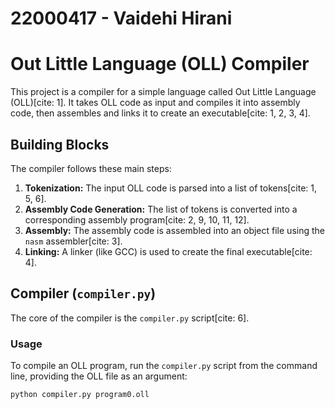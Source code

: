 # 22000417 - Vaidehi Hirani

# Out Little Language (OLL) Compiler

This project is a compiler for a simple language called Out Little Language (OLL)[cite: 1]. It takes OLL code as input and compiles it into assembly code, then assembles and links it to create an executable[cite: 1, 2, 3, 4].

##  Building Blocks

The compiler follows these main steps:

1.  **Tokenization:** The input OLL code is parsed into a list of tokens[cite: 1, 5, 6].
2.  **Assembly Code Generation:** The list of tokens is converted into a corresponding assembly program[cite: 2, 9, 10, 11, 12].
3.  **Assembly:** The assembly code is assembled into an object file using the `nasm` assembler[cite: 3].
4.  **Linking:** A linker (like GCC) is used to create the final executable[cite: 4].

##  Compiler (`compiler.py`)

The core of the compiler is the `compiler.py` script[cite: 6].

###   Usage

To compile an OLL program, run the `compiler.py` script from the command line, providing the OLL file as an argument:

```bash
python compiler.py program0.oll